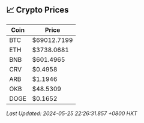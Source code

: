 ## 📈 Crypto Prices

| Coin | Price |
| ---- | ----- |
| BTC | $69012.7199 |
| ETH | $3738.0681 |
| BNB | $601.4965 |
| CRV | $0.4958 |
| ARB | $1.1946 |
| OKB | $48.5309 |
| DOGE | $0.1652 |

_Last Updated: 2024-05-25 22:26:31.857 +0800 HKT_